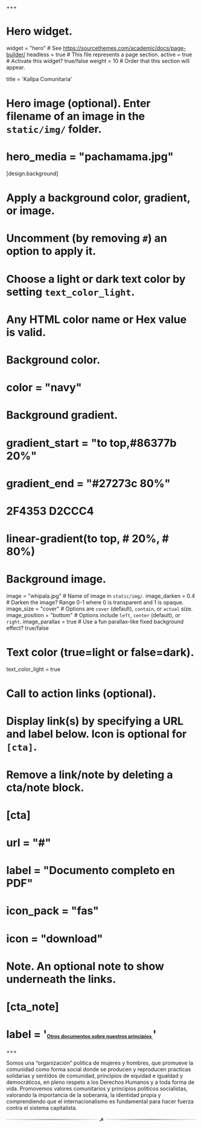 +++
# Hero widget.
widget = "hero"  # See https://sourcethemes.com/academic/docs/page-builder/
headless = true  # This file represents a page section.
active = true  # Activate this widget? true/false
weight = 10  # Order that this section will appear.

title = 'Kallpa Comunitaria'

# Hero image (optional). Enter filename of an image in the `static/img/` folder.
# hero_media = "pachamama.jpg"

[design.background]
  # Apply a background color, gradient, or image.
  #   Uncomment (by removing `#`) an option to apply it.
  #   Choose a light or dark text color by setting `text_color_light`.
  #   Any HTML color name or Hex value is valid.

  # Background color.
  # color = "navy"  

  # Background gradient.
  # gradient_start = "to top,#86377b 20%"
  # gradient_end = "#27273c 80%"
  #  2F4353   D2CCC4   
  # linear-gradient(to top, # 20%, # 80%)


  # Background image.
   image = "whipala.jpg"        # Name of image in `static/img/`.
   image_darken = 0.4          # Darken the image? Range 0-1 where 0 is transparent and 1 is opaque.
   image_size = "cover"        # Options are `cover` (default), `contain`, or `actual` size.
   image_position = "bottom"   # Options include `left`, `center` (default), or `right`.
   image_parallax = true       # Use a fun parallax-like fixed background effect? true/false

  # Text color (true=light or false=dark).
  text_color_light = true

# Call to action links (optional).
#   Display link(s) by specifying a URL and label below. Icon is optional for `[cta]`.
#   Remove a link/note by deleting a cta/note block.
# [cta]
#   url = "#"
#   label = "Documento completo en PDF"
#   icon_pack = "fas"
#   icon = "download"
  
# Note. An optional note to show underneath the links.
# [cta_note]
#   label = '<a style="font-size: 0.8rem;" href="#">Otros documentos sobre nuestros principios  </a>'

+++
<br>

Somos una “organización” política de mujeres y hombres, que promueve la comunidad como forma social donde se producen y reproducen practicas solidarias y sentidos de comunidad, principios de equidad e igualdad y democráticos, en pleno respeto a los Derechos Humanos y a toda forma de vida. Promovemos valores comunitarios y principios políticos socialistas, valorando la importancia de la soberanía, la identidad propia y comprendiendo que el internacionalismo es fundamental para hacer fuerza contra el sistema capitalista.


<style>
.separator {
    display: flex;
    align-items: center;
    text-align: center;
}
.separator::before, .separator::after {
    content: '';
    flex: 1;
    border: 0;
    height: 1px;
    background: #333;
    background-image: none;
    background-image: linear-gradient(to right, #ccc, #333, #ccc);
}
.separator::before {
    margin-right: .25em;
}
.separator::after {
    margin-left: .25em;
}
</style>
<div class="separator"> &#x262D; </div>



